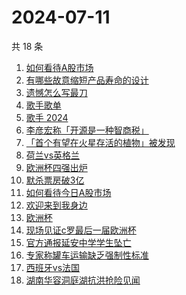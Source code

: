# 2024-07-11

共 18 条

<!-- BEGIN -->
<!-- 最后更新时间 Thu Jul 11 2024 19:10:19 GMT+0800 (China Standard Time) -->

1. [如何看待A股市场](https://www.zhihu.com/search?q=%E5%A6%82%E4%BD%95%E7%9C%8B%E5%BE%85A%E8%82%A1%E5%B8%82%E5%9C%BA)
1. [有哪些故意缩短产品寿命的设计](https://www.zhihu.com/search?q=%E6%9C%89%E5%93%AA%E4%BA%9B%E6%95%85%E6%84%8F%E7%BC%A9%E7%9F%AD%E4%BA%A7%E5%93%81%E5%AF%BF%E5%91%BD%E7%9A%84%E8%AE%BE%E8%AE%A1)
1. [遗憾怎么写最刀](https://www.zhihu.com/search?q=%E9%81%97%E6%86%BE%E6%80%8E%E4%B9%88%E5%86%99%E6%9C%80%E5%88%80)
1. [歌手歌单](https://www.zhihu.com/search?q=%E6%AD%8C%E6%89%8B%E6%AD%8C%E5%8D%95)
1. [歌手 2024](https://www.zhihu.com/search?q=%E6%AD%8C%E6%89%8B%202024)
1. [李彦宏称「开源是一种智商税」](https://www.zhihu.com/search?q=%E6%9D%8E%E5%BD%A6%E5%AE%8F%E7%A7%B0%E3%80%8C%E5%BC%80%E6%BA%90%E6%98%AF%E4%B8%80%E7%A7%8D%E6%99%BA%E5%95%86%E7%A8%8E%E3%80%8D)
1. [「首个有望在火星存活的植物」被发现](https://www.zhihu.com/search?q=%E3%80%8C%E9%A6%96%E4%B8%AA%E6%9C%89%E6%9C%9B%E5%9C%A8%E7%81%AB%E6%98%9F%E5%AD%98%E6%B4%BB%E7%9A%84%E6%A4%8D%E7%89%A9%E3%80%8D%E8%A2%AB%E5%8F%91%E7%8E%B0)
1. [荷兰vs英格兰](https://www.zhihu.com/search?q=%E8%8D%B7%E5%85%B0vs%E8%8B%B1%E6%A0%BC%E5%85%B0)
1. [欧洲杯四强出炉](https://www.zhihu.com/search?q=%E6%AC%A7%E6%B4%B2%E6%9D%AF%E5%9B%9B%E5%BC%BA%E5%87%BA%E7%82%89)
1. [默杀票房破3亿](https://www.zhihu.com/search?q=%E9%BB%98%E6%9D%80%E7%A5%A8%E6%88%BF%E7%A0%B43%E4%BA%BF)
1. [如何看待今日A股市场](https://www.zhihu.com/search?q=%E5%A6%82%E4%BD%95%E7%9C%8B%E5%BE%85%E4%BB%8A%E6%97%A5A%E8%82%A1%E5%B8%82%E5%9C%BA)
1. [欢迎来到我身边](https://www.zhihu.com/search?q=%E6%AC%A2%E8%BF%8E%E6%9D%A5%E5%88%B0%E6%88%91%E8%BA%AB%E8%BE%B9)
1. [欧洲杯](https://www.zhihu.com/search?q=%E6%AC%A7%E6%B4%B2%E6%9D%AF)
1. [现场见证c罗最后一届欧洲杯](https://www.zhihu.com/search?q=%E7%8E%B0%E5%9C%BA%E8%A7%81%E8%AF%81c%E7%BD%97%E6%9C%80%E5%90%8E%E4%B8%80%E5%B1%8A%E6%AC%A7%E6%B4%B2%E6%9D%AF)
1. [官方通报延安中学学生坠亡](https://www.zhihu.com/search?q=%E5%AE%98%E6%96%B9%E9%80%9A%E6%8A%A5%E5%BB%B6%E5%AE%89%E4%B8%AD%E5%AD%A6%E5%AD%A6%E7%94%9F%E5%9D%A0%E4%BA%A1)
1. [专家称罐车运输缺乏强制性标准](https://www.zhihu.com/search?q=%E4%B8%93%E5%AE%B6%E7%A7%B0%E7%BD%90%E8%BD%A6%E8%BF%90%E8%BE%93%E7%BC%BA%E4%B9%8F%E5%BC%BA%E5%88%B6%E6%80%A7%E6%A0%87%E5%87%86)
1. [西班牙vs法国](https://www.zhihu.com/search?q=%E8%A5%BF%E7%8F%AD%E7%89%99vs%E6%B3%95%E5%9B%BD)
1. [湖南华容洞庭湖抗洪抢险见闻](https://www.zhihu.com/search?q=%E6%B9%96%E5%8D%97%E5%8D%8E%E5%AE%B9%E6%B4%9E%E5%BA%AD%E6%B9%96%E6%8A%97%E6%B4%AA%E6%8A%A2%E9%99%A9%E8%A7%81%E9%97%BB)

<!-- END -->
